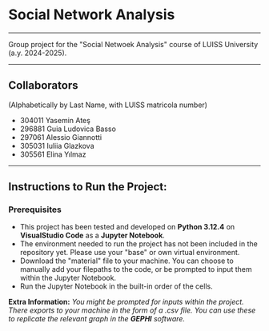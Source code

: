 # Social Network Analysis

---
Group project for the "Social Netwoek Analysis" course of LUISS University (a.y. 2024-2025).

---
## Collaborators 
(Alphabetically by Last Name, with LUISS matricola number)

- 304011 Yasemin Ateş
- 296881 Guia Ludovica Basso 
- 297061 Alessio Giannotti
- 305031 Iuliia Glazkova 
- 305561 Elina Yılmaz 

---
## Instructions to Run the Project:

### Prerequisites
- This project has been tested and developed on **Python 3.12.4** on **VisualStudio Code** as a **Jupyter Notebook**.
- The environment needed to run the project has not been included in the repository yet. Please use your "base" or own virtual environment.
- Download the "material" file to your machine. You can choose to manually add your filepaths to the code, or be prompted to input them within the Jupyter Notebook.
- Run the Jupyter Notebook in the built-in order of the cells.

**Extra Information:** *You might be prompted for inputs within the project. There exports to your machine in the form of a .csv file. You can use these to replicate the relevant graph in the **GEPHI** software.*
